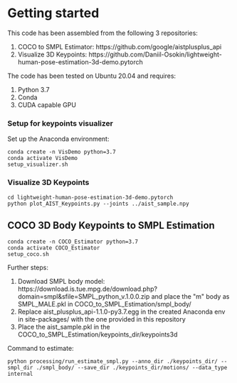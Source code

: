 # Getting started
This code has been assembled from the following 3 repositories: <br>
<ol>
<li>COCO to SMPL Estimator: https://github.com/google/aistplusplus_api</li>
<li>Visualize 3D Keypoints: https://github.com/Daniil-Osokin/lightweight-human-pose-estimation-3d-demo.pytorch</li>
</ol>

The code has been tested on Ubuntu 20.04 and requires: <br>
<ol>
<li>Python 3.7</li>
<li>Conda</li>
<li>CUDA capable GPU</li>
</ol>

### Setup for keypoints visualizer
Set up the Anaconda environment: <br>
```
conda create -n VisDemo python=3.7
conda activate VisDemo
setup_visualizer.sh
```

### Visualize 3D Keypoints

```
cd lightweight-human-pose-estimation-3d-demo.pytorch 
python plot_AIST_Keypoints.py --joints ../aist_sample.npy
```

## COCO 3D Body Keypoints to SMPL Estimation

```
conda create -n COCO_Estimator python=3.7
conda activate COCO_Estimator
setup_coco.sh
```
Further steps:
<ol>
<li>Download SMPL body model: https://download.is.tue.mpg.de/download.php?domain=smpl&sfile=SMPL_python_v.1.0.0.zip and place the "m" body as SMPL_MALE.pkl in COCO_to_SMPL_Estimation/smpl_body/</li>
<li>Replace aist_plusplus_api-1.1.0-py3.7.egg in the created Anaconda env in site-packages/ with the one provided in this repository</li>
<li>Place the aist_sample.pkl in the COCO_to_SMPL_Estimation/keypoints_dir/keypoints3d</li>
</ol>

Command to estimate: 
```
python processing/run_estimate_smpl.py --anno_dir ./keypoints_dir/ --smpl_dir ./smpl_body/ --save_dir ./keypoints_dir/motions/ --data_type internal
```
